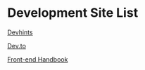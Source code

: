# Development Site List

[Devhints](https://devhints.io/)

[Dev.to](https://dev.to/)

[Front-end Handbook](https://frontendmasters.com/books/front-end-handbook/2019/)
